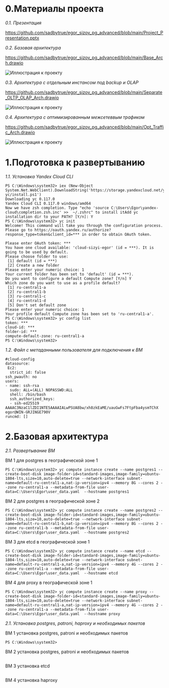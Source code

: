 # 0.Материалы проекта
*0.1. Презентация*

https://github.com/sadbytrue/egor_sizov_pg_advanced/blob/main/Project_Presentation.pptx

*0.2. Базовая архитектура*

https://github.com/sadbytrue/egor_sizov_pg_advanced/blob/main/Base_Arch.drawio

![Иллюстрация к проекту](https://github.com/sadbytrue/egor_sizov_pg_advanced/blob/main/Base_Arch.drawio.png)

*0.3. Архитектура с отдельным инстансом под backup и OLAP*

https://github.com/sadbytrue/egor_sizov_pg_advanced/blob/main/Separate_OLTP_OLAP_Arch.drawio

![Иллюстрация к проекту](https://github.com/sadbytrue/egor_sizov_pg_advanced/blob/main/Separate_OLTP_OLAP_Arch.drawio.png)

*0.4. Архитектура с оптимизированным межсетеввым трафиком*

https://github.com/sadbytrue/egor_sizov_pg_advanced/blob/main/Opt_Traffic_Arch.drawio

![Иллюстрация к проекту](https://github.com/sadbytrue/egor_sizov_pg_advanced/blob/main/Opt_Traffic_Arch.drawio.png)

# 1.Подготовка к развертыванию
*1.1. Установка Yandex Cloud CLI*
```
PS C:\Windows\system32> iex (New-Object System.Net.WebClient).DownloadString('https://storage.yandexcloud.net/yandexcloud-yc/install.ps1')
Downloading yc 0.117.0
Yandex Cloud CLI 0.117.0 windows/amd64
Now we have zsh completion. Type "echo 'source C:\Users\Egor\yandex-cloud\completion.zsh.inc' >>  ~/.zshrc" to install itAdd yc installation dir to your PATH? [Y/n]: Y
PS C:\Windows\system32> yc init
Welcome! This command will take you through the configuration process.
Please go to https://oauth.yandex.ru/authorize?response_type=token&client_id=*** in order to obtain OAuth token.

Please enter OAuth token: ***
You have one cloud available: 'cloud-sizyi-egor' (id = ***). It is going to be used by default.
Please choose folder to use:
 [1] default (id = ***)
 [2] Create a new folder
Please enter your numeric choice: 1
Your current folder has been set to 'default' (id = ***).
Do you want to configure a default Compute zone? [Y/n] Y
Which zone do you want to use as a profile default?
 [1] ru-central1-a
 [2] ru-central1-b
 [3] ru-central1-c
 [4] ru-central1-d
 [5] Don't set default zone
Please enter your numeric choice: 1
Your profile default Compute zone has been set to 'ru-central1-a'.
PS C:\Windows\system32> yc config list
token: ***
cloud-id: ***
folder-id: ***
compute-default-zone: ru-central1-a
PS C:\Windows\system32>
```
*1.2. Файл с метаданными пользователя для подключения к ВМ*
```
#cloud-config
datasource:
 Ec2:
  strict_id: false
ssh_pwauth: no
users:
- name: ssh-rsa
  sudo: ALL=(ALL) NOPASSWD:ALL
  shell: /bin/bash
  ssh_authorized_keys:
  - ssh-ed25519 AAAAC3NzaC1lZDI1NTE5AAAAIALwPSUA8bw/xh8zkEaME/uauGwFs7FtpFba4ysmTChX egor@WIN-GRJINGE790V
runcmd: []
```
# 2.Базовая архитектура
*2.1. Развертывание ВМ*

ВМ 1 для postgres в географической зоне 1

```
PS C:\Windows\system32> yc compute instance create --name postgres1 --create-boot-disk image-folder-id=standard-images,image-family=ubuntu-1804-lts,size=10,auto-delete=true --network-interface subnet-name=default-ru-central1-a,nat-ip-version=ipv4 --memory 8G --cores 2 --zone ru-central1-a --metadata-from-file user-data=C:\Users\Egor\user_data.yaml  --hostname postgres1
```

ВМ 2 для postgres в географической зоне 2

```
PS C:\Windows\system32> yc compute instance create --name postgres2 --create-boot-disk image-folder-id=standard-images,image-family=ubuntu-1804-lts,size=10,auto-delete=true --network-interface subnet-name=default-ru-central1-b,nat-ip-version=ipv4 --memory 8G --cores 2 --zone ru-central1-b --metadata-from-file user-data=C:\Users\Egor\user_data.yaml  --hostname postgres2
```

ВМ 3 для etcd в географической зоне 1
```
PS C:\Windows\system32> yc compute instance create --name etcd --create-boot-disk image-folder-id=standard-images,image-family=ubuntu-1804-lts,size=10,auto-delete=true --network-interface subnet-name=default-ru-central1-a,nat-ip-version=ipv4 --memory 4G --cores 2 --zone ru-central1-a --metadata-from-file user-data=C:\Users\Egor\user_data.yaml  --hostname etcd
```

ВМ 4 для proxy в географической зоне 1
```
PS C:\Windows\system32> yc compute instance create --name proxy --create-boot-disk image-folder-id=standard-images,image-family=ubuntu-1804-lts,size=10,auto-delete=true --network-interface subnet-name=default-ru-central1-a,nat-ip-version=ipv4 --memory 4G --cores 2 --zone ru-central1-a --metadata-from-file user-data=C:\Users\Egor\user_data.yaml  --hostname proxy
```

*2.1. Установка postgres, patroni, haproxy и необходимых пакетов*

ВМ 1 установка postgres, patroni и необходимых пакетов

```
PS C:\Windows\system32> 
```

ВМ 2 установка postgres, patroni и необходимых пакетов

```

```

ВМ 3 установка etcd

```

```

ВМ 4 установка haproxy

```

```
